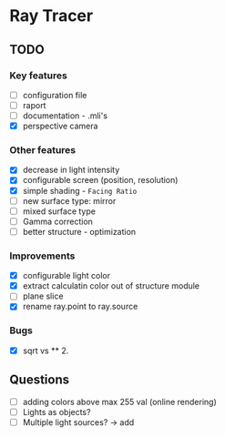 # Ray Tracer

## TODO

### Key features
- [ ] configuration file
- [ ] raport
- [ ] documentation - .mli's
- [x] perspective camera

### Other features
- [x] decrease in light intensity
- [x] configurable screen (position, resolution)
- [x] simple shading - `Facing Ratio`
- [ ] new surface type: mirror
- [ ] mixed surface type 
- [ ] Gamma correction
- [ ] better structure - optimization 

### Improvements
- [x] configurable light color
- [x] extract calculatin color out of structure module
- [ ] plane slice
- [x] rename ray.point to ray.source

### Bugs
- [x] sqrt vs ** 2.

## Questions
- [ ] adding colors above max 255 val (online rendering)
- [ ] Lights as objects?
- [ ] Multiple light sources? -> add
